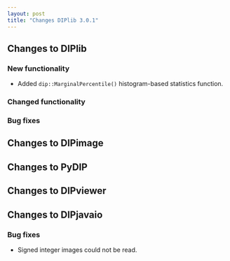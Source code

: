 ```yaml
---
layout: post
title: "Changes DIPlib 3.0.1"
---
```


## Changes to DIPlib

### New functionality

- Added `dip::MarginalPercentile()` histogram-based statistics function.

### Changed functionality

### Bug fixes


## Changes to DIPimage


## Changes to PyDIP


## Changes to DIPviewer


## Changes to DIPjavaio

### Bug fixes

- Signed integer images could not be read.
